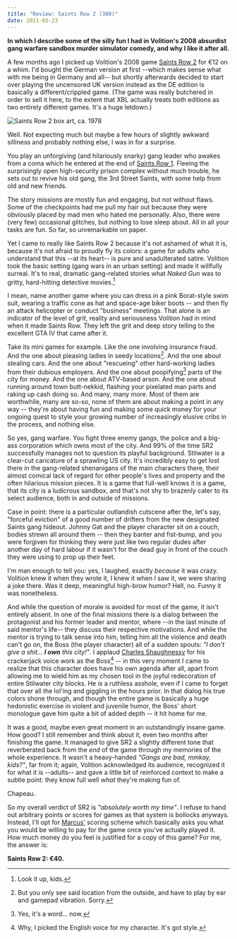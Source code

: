 ```yaml
---
title: "Review: Saints Row 2 (360)"
date: 2011-05-23
---
```


<summary><strong>In which I describe some of the silly fun I had in Volition's 2008 absurdist gang warfare sandbox murder simulator comedy, and why I like it after all.</strong></summary>

A few months ago I picked up Volition's 2008 game [Saints Row 2][1] for €12 on a whim. I'd bought the German version at first --which makes sense what with me being in Germany and all-- but shortly afterwards decided to start over playing the uncensored UK version instead as the DE edition is basically a different/crippled game. (The game was really butchered in order to sell it here, to the extent that XBL actually treats both editions as two entirely different games. It's a huge letdown.)

![Saints Row 2 box art, ca. 1978][2]

Well. Not expecting much but maybe a few hours of slightly awkward silliness and probably nothing else, I was in for a surprise.

You play an unforgiving (and hilariously snarky) gang leader who awakes from a coma which he entered at the end of [Saints Row 1][3]. Fleeing the surprisingly open high-security prison complex without much trouble, he sets out to revive his old gang, the 3rd Street Saints, with some help from old and new friends.

The story missions are mostly fun and engaging, but not without flaws. Some of the checkpoints had me pull my hair out because they were obviously placed by mad men who hated me personally. Also, there were (very few) occasional glitches, but nothing to lose sleep about. All in all your tasks are fun. So far, so unremarkable on paper.

Yet I came to really like Saints Row 2 because it's not ashamed of what it is,
because it's not afraid to proudly fly its colors: a game for adults who understand that this --at its heart-- is pure and unadulterated satire.
Volition took the basic setting (gang wars in an urban setting) and made it willfully surreal. It's to real, dramatic gang-related stories what _Naked Gun_ was to gritty, hard-hitting detective movies.[^1]

I mean, name another game where you can dress in a pink Borat-style swim suit,
wearing a traffic cone as hat and space-age biker boots -- and then fly an attack helicopter or conduct "business" meetings. That alone is an indicator of the level of grit, reality and seriousness Volition had in mind when it made Saints Row. They left the grit and deep story telling to the excellent GTA IV that came after it.

Take its mini games for example. Like the one involving insurance fraud. And the one about pleasing ladies in seedy locations[^2]. And the one about stealing cars. And the one about "rescueing" other hard-working ladies from their dubious employers. And the one about poopifying[^3] parts of the city for money. And the one about ATV-based arson. And the one about running around town butt-nekkid, flashing your pixelated man parts and raking up cash doing so. And many, many more. Most of them are worthwhile, many are so-so, none of them are about making a point in any way -- they're about having fun and making some quick money for your ongoing quest to style your growing number of increasingly elusive cribs in the process, and nothing else.

So yes, gang warfare. You fight three enemy gangs, the police and a big-ass corporation which owns most of the city. And 99% of the time SR2 successfully manages not to question its playful background. Stilwater is a clear-cut caricature of a sprawling US city. It's incredibly easy to get lost there in the gang-related shenanigans of the main characters there, their almost comical lack of regard for other people's lives and property and the often hilarious mission pieces. It is a game that full-well knows it is a game, that its city is a ludicrous sandbox, and that's not shy to brazenly cater to its select audience, both in and outside of missions.

Case in point: there is a particular outlandish cutscene after the, let's say,
"forceful eviction" of a good number of drifters from the new designated Saints gang hideout. Johnny Gat and the player character sit on a couch,
bodies strewn all around them -- then they banter and fist-bump, and you were forgiven for thinking they were just like two regular dudes after another day of hard labour if it wasn't for the dead guy in front of the couch they were using to prop up their feet.

I'm man enough to tell you: yes, I laughed, exactly _because_ it was crazy.
Volition knew it when they wrote it, I knew it when I saw it, we were sharing a joke there. Was it deep, meaningful high-brow humor? Hell, no. Funny it was nonetheless.

And while the question of morale is avoided for most of the game, it isn't entirely absent. In one of the final missions there is a dialog between the protagonist and his former leader and mentor, where --in the last minute of said mentor's life-- they discuss their respective motivations. And while the mentor is trying to talk sense into him, telling him all the violence and death can't go on, the Boss (the player character) all of a sudden spouts: _"I don't give a shit… **I own** this city!"_. I applaud [Charles Shaughnessy][7]
for his crackerjack voice work as the Boss[^4] -- in this very moment I came to realize that this character does have his own agenda after all, apart from allowing me to wield him as my chosen tool in the joyful redecoration of entire Stilwater city blocks. He _is_ a ruthless asshole, even if I came to forget that over all the lol'ing and giggling in the hours prior. In that dialog his true colors shone through, and though the entire game is basically a huge hedonistic exercise in violent and juvenile humor, the Boss' short monologue gave him quite a bit of added depth -- it hit home for me.

It was a good, maybe even great moment in an outstandingly insane game. How good? I still remember and think about it, even two months after finishing the game. It managed to give SR2 a slightly different tone that reverberated back from the _end_ of the game through my memories of the whole experience. It wasn't a heavy-handed _"Gangs are bad, mmkay, kids?"_, far from it; again,
Volition acknowledged its audience, recognized it for what it is --adults--
and gave a little bit of reinforced context to make a subtle point: they know full well _what_ they're making fun of.

Chapeau.

So my overall verdict of SR2 is _"absolutely worth my time"_. I refuse to hand out arbitrary points or scores for games as that system is bollocks anyways.
Instead, I'll opt for [Marcus'][9] scoring scheme which basically asks you what you would be willing to pay for the game once you've actually played it.
How much money do you feel is justified for a copy of this game? For me, the answer is:

**Saints Row 2: €40.**


[^1]: Look it up, kids.

[^2]: But you only see said location from the outside, and have to play by ear and gamepad vibration. Sorry.

[^3]: Yes, it's a word… now.

[^4]: Why, I picked the English voice for my character. It's got style.

[1]: http://www.giantbomb.com/saints-row-2/61-20679/
[2]: //dl.dropbox.com/u/7298/blog/5762453072_1.jpg
[3]: http://www.giantbomb.com/saints-row/61-5618/
[7]: http://www.imdb.com/name/nm0789478/
[9]: http://monoxyd.de

